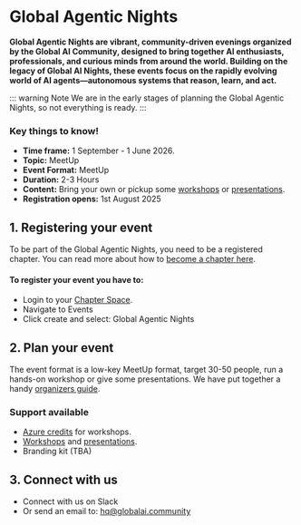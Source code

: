 # Global Agentic Nights

**Global Agentic Nights are vibrant, community-driven evenings organized by the Global AI Community, designed to bring together AI enthusiasts, professionals, and curious minds from around the world. Building on the legacy of Global AI Nights, these events focus on the rapidly evolving world of AI agents—autonomous systems that reason, learn, and act.**

::: warning Note 
We are in the early stages of planning the Global Agentic Nights, so not everything is ready.
:::

### Key things to know!
- **Time frame:** 1 September - 1 June 2026.  
- **Topic:** MeetUp
- **Event Format:** MeetUp
- **Duration:** 2-3 Hours
- **Content:** Bring your own or pickup some [workshops](/workshops.md) or [presentations](/presentations.md).
- **Registration opens:** 1st August 2025


## 1. Registering your event

To be part of the Global Agentic Nights, you need to be a registered chapter. You can read more about how to [become a chapter here](./new-chapter.html).

#### To register your event you have to: 

- Login to your [Chapter Space](https://globalai.community/umbraco). 
- Navigate to Events
- Click create and select: Global Agentic Nights

## 2. Plan your event
The event format is a low-key MeetUp format, target 30-50 people, run a hands-on workshop or give some presentations. We have put together a handy [organizers guide](/organize-events.html).

### Support available
- [Azure credits](/azure.md) for workshops.
- [Workshops](/workshops.md) and [presentations](/presentations.md).
- Branding kit (TBA)


## 3. Connect with us
- Connect with us on Slack
- Or send an email to: [hq@globalai.community](mailto:hq@globalai.community)